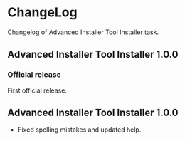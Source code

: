 ChangeLog
=========
Changelog of Advanced Installer Tool Installer task.

Advanced Installer Tool Installer 1.0.0
-----------------------
### Official release
First official release.

Advanced Installer Tool Installer 1.0.0
-----------------------
* Fixed spelling mistakes and updated help.
